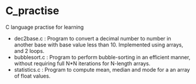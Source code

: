 # C_practise
C language practise for learning

- dec2base.c : Program to convert a decimal number to number in another base with base value less than 10. Implemented using arrays, and 2 loops.
- bubblesort.c : Program to perform bubble-sorting in an efficient manner, without requiring full N*N iterations for N-length arrays.
- statistics.c : Program to compute mean, median and mode for a an array of float values.
